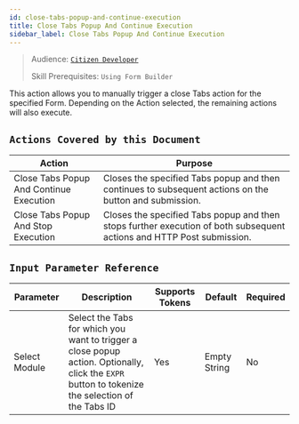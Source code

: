 ```yaml
---
id: close-tabs-popup-and-continue-execution
title: Close Tabs Popup And Continue Execution
sidebar_label: Close Tabs Popup And Continue Execution
---
```


> Audience: [`Citizen Developer`](/audience.md#citizen-developers)
>
> Skill Prerequisites: `Using Form Builder`

This action allows you to manually trigger a close Tabs action for the specified Form. Depending on the Action selected, the remaining actions will also execute.

## `Actions Covered by this Document`

| Action | Purpose |
| -- | -- |
| Close Tabs Popup And Continue Execution | Closes the specified Tabs popup and then continues to subsequent actions on the button and submission. |
| Close Tabs Popup And Stop Execution | Closes the specified Tabs popup and then stops further execution of both subsequent actions and HTTP Post submission. |

## `Input Parameter Reference`

| Parameter | Description | Supports Tokens | Default | Required |
| -- | -- | -- | -- | -- |
| Select Module | Select the Tabs for which you want to trigger a close popup action. Optionally, click the `EXPR` button to tokenize the selection of the Tabs ID| Yes | Empty String | No |
